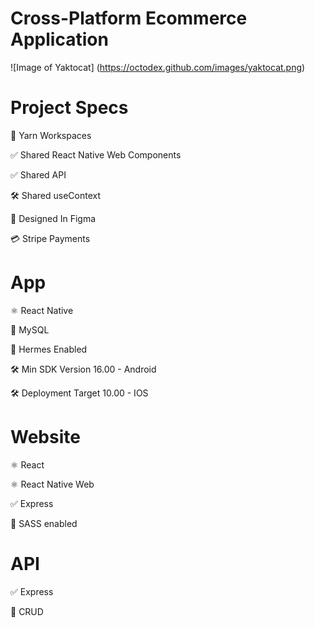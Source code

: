 # Cross-Platform Ecommerce Application

![Image of Yaktocat]
(https://octodex.github.com/images/yaktocat.png)

# Project Specs

🧶 Yarn Workspaces

✅ Shared React Native Web Components

✅ Shared API

🛠️ Shared useContext

🎨 Designed In Figma

💳 Stripe Payments


# App

⚛️ React Native

🐬 MySQL

🚀 Hermes Enabled

🛠️ Min SDK Version 16.00 - Android

🛠️ Deployment Target 10.00 - IOS


# Website

⚛️ React

⚛️ React Native Web

✅ Express

🎨 SASS enabled

# API

✅ Express

📝 CRUD
